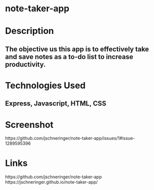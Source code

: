 # note-taker-app

<h1>Description</h1>
<h2>The objective us this app is to effectively take and save notes as a to-do list to increase productivity.</h2>

<h1>Technologies Used</h1>
<h2>Express, Javascript, HTML, CSS </h2>

<h1>Screenshot</h1>
https://github.com/jschneringer/note-taker-app/issues/1#issue-1289595396


<h1>Links</h1>
  https://github.com/jschneringer/note-taker-app
  https://jschneringer.github.io/note-taker-app/
  
